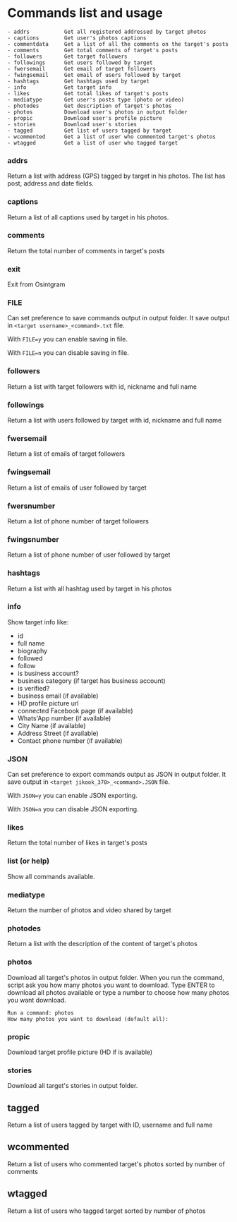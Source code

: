 # Commands list and usage
```
- addrs           Get all registered addressed by target photos
- captions        Get user's photos captions
- commentdata     Get a list of all the comments on the target's posts
- comments        Get total comments of target's posts
- followers       Get target followers
- followings      Get users followed by target
- fwersemail      Get email of target followers
- fwingsemail     Get email of users followed by target
- hashtags        Get hashtags used by target
- info            Get target info
- likes           Get total likes of target's posts
- mediatype       Get user's posts type (photo or video)
- photodes        Get description of target's photos
- photos          Download user's photos in output folder
- propic          Download user's profile picture
- stories         Download user's stories  
- tagged          Get list of users tagged by target
- wcommented      Get a list of user who commented target's photos
- wtagged         Get a list of user who tagged target
```

### addrs
Return a list with address (GPS) tagged by target in his photos.
The list has post, address and date fields.

### captions 
Return a list of all captions used by target in his photos.

### comments
Return the total number of comments in target's posts

### exit
Exit from Osintgram

### FILE
Can set preference to save commands output in output folder. It save output in `<target username>_<command>.txt` file.

With `FILE=y` you can enable saving in file.

With `FILE=n` you can disable saving in file.

### followers
Return a list with target followers with id, nickname and full name

### followings
Return a list with users followed by target with id, nickname and full name

### fwersemail
Return a list of emails of target followers

### fwingsemail
Return a list of emails of user followed by target

### fwersnumber
Return a list of phone number of target followers

### fwingsnumber
Return a list of phone number of user followed by target

### hashtags
Return a list with all hashtag used by target in his photos

### info
Show target info like:
- id
- full name
- biography
- followed
- follow
- is business account?
- business category (if target has business account)
- is verified?
- business email (if available)
- HD profile picture url
- connected Facebook page (if available)
- Whats'App number (if available)
- City Name (if available)
- Address Street (if available)
- Contact phone number (if available)

### JSON
Can set preference to export commands output as JSON in output folder. It save output in `<target jikook_370>_<command>.JSON` file.

With `JSON=y` you can enable JSON exporting.

With `JSON=n` you can disable JSON exporting.

### likes
Return the total number of likes in target's posts

### list (or help)
Show all commands available.

### mediatype
Return the number of photos and video shared by target

### photodes
Return a list with the description of the content of target's photos

### photos
Download all target's photos in output folder.
When you run the command, script ask you how many photos you want to download. 
Type ENTER to download all photos available or type a number to choose how many photos you want download.
```
Run a command: photos
How many photos you want to download (default all):
```

### propic
Download target profile picture (HD if is available)

### stories
Download all target's stories in output folder.

## tagged
Return a list of users tagged by target with ID, username and full name

## wcommented
Return a list of users who commented target's photos sorted by number of comments

## wtagged
Return a list of users who tagged target sorted by number of photos


